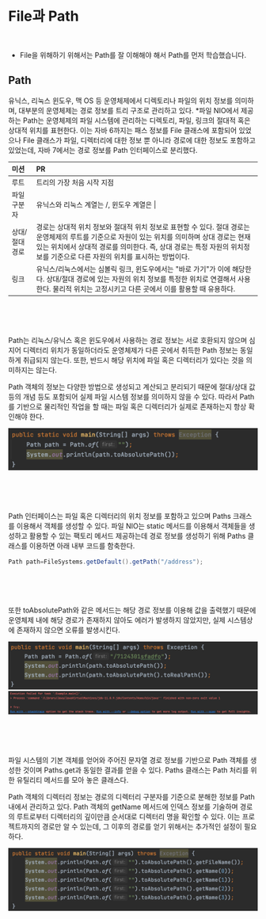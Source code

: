 # File과 Path

<br/>

* File을 위해하기 위해서는 Path를 잘 이해해야 해서 Path를 먼저 학습했습니다.

## Path

유닉스, 리눅스 윈도우, 맥 OS 등 운영체제에서 디렉토리나 파일의 위치 정보를 의미하며, 대부분의 운영체제는 경로 정보를 트리 구조로 관리하고 있다. *파일 NIO에서 제공하는 Path는 운영체제의 파일 시스템에
관리하는 디렉토리, 파일, 링크의 절대적 혹은 상대적 위치를 표현한다. 이는 자바 6까지는 패스 정보를 File 클래스에 포함되어 있었으나 File 클래스가 파일, 디렉터리에 대한 정보 뿐 아니라 경로에 대한 정보도
포함하고 있었는데, 자바 7에서는 경로 정보를 Path 인터페이스로 분리했다.

| 미션      |   PR   |
| :--------| :---|
| 루트 |  트리의 가장 처음 시작 지점 |  
| 파일 구분자 | 유닉스와 리눅스 계열는 /, 윈도우 계열은 \| 
| 상대/절대 경로 | 경로는 상대적 위치 정보와 절대적 위치 정보로 표현할 수 있다. 절대 경로는 운영체제의 루트를 기준으로 자원이 있는 위치를 의미하며 상대 경로는 현재 있는 위치에서 상대적 경로를 의미한다. 즉, 상대 경로는 특정 자원의 위치정보를 기준으로 다른 자원의 위치를 표시하는 방법이다. |
| 링크 |유닉스/리눅스에서는 심볼릭 링크, 윈도우에서는 "바로 가기"가 이에 해당한다. 상대/절대 경로에 있는 자원의 위치 정보를 특정한 위치로 연결해서 사용한다. 물리적 위치는 고정시키고 다른 곳에서 이를 활용할 때 유용하다.

<br/><br/><br/>

Path는 리눅스/유닉스 혹은 윈도우에서 사용하는 경로 정보는 서로 호환되지 않으며 심지어 디렉터리 위치가 동일하더라도 운영체제가 다른 곳에서 취득한 Path 정보는 동일하게 취급되지 않는다. 또한, 반드시 해당
위치에 파일 혹은 디렉터리가 있다는 것을 의미하지는 않는다.

Path 객체의 정보는 다양한 방법으로 생성되고 계산되고 분리되기 때문에 절대/상대 값등의 개념 등도 포함되어 실제 파일 시스템 정보를 의미하지 않을 수 있다. 따라서 Path를 기반으로 물리적인 작업을 할 때는
파일 혹은 디렉터리가 실제로 존재하는지 항상 확인해야 한다.
<br/>

![ex_screenshot](../../images/path.png)

<br/><br/><br/>

Path 인터페이스는 파일 혹은 디렉터리의 위치 정보를 포함하고 있으며 Paths 크래스를 이용해서 객체를 생성할 수 있다. 파일 NIO는 static 메서드를 이용해서 객체들을 생성하고 활용할 수 있는 팩토리
메서드 제공하는데 경로 정보를 생성하기 위해 Paths 클래스를 이용하면 아래 내부 코드를 함축한다.
<br/>

```java
Path path=FileSystems.getDefault().getPath("/address");
```

<br/><br/><br/>

또한 toAbsolutePath와 같은 메서드는 해당 경로 정보를 이용해 값을 출력했기 때문에 운영체제 내에 해당 경로가 존재하지 않아도 에러가 발생하지 않았지만, 실제 시스템상에 존재하지 않으면 오류를 발생시킨다.
<br/>

![ex_screenshot](../../images/realpath.png)
![ex_screenshot](../../images/realpath2.png)

<br/><br/><br/>

파일 시스템의 기본 객체를 얻어와 주어진 문자열 경로 정보를 기반으로 Path 객체를 생성한 것이며 Paths.get과 동일한 결과를 얻을 수 있다. Paths 클래스는 Path 처리를 위한 유틸리티 메서드를 모아
놓은 클래스다.

Path 객체의 디렉터리 정보는 경로의 디렉터리 구분자를 기준으로 분해한 정보를 Path 내에서 관리하고 있다. Path 객체의 getName 메서드에 인덱스 정보를 기술하며 경로의 루트로부터 디렉터리의 깊이만큼
순서대로 디렉터리 명을 확인할 수 있다. 이는 프로젝트까지의 경로만 알 수 있는데, 그 이후의 경로를 얻기 위해서는 추가적인 설정이 필요하다.
<br/>

![ex_screenshot](../../images/absolutepath.png)




